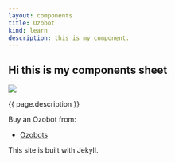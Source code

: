 ```yaml
---
layout: components
title: Ozobot
kind: learn
description: this is my component.
---
```


## Hi this is my components sheet ##

<p><img src="{{ "/resources/learning/begin_coding_day_1/images/ozobot_large.jpg" | absolute_url }}" /></p>
<p>{{ page.description }}</p>
<p>Buy an Ozobot from:</p>
<ul>
<li><a href="http://shop.pimoroni.com/products/led-5mm-pack-of-10">Ozobots</a></li>
</ul>

This site is built with Jekyll.